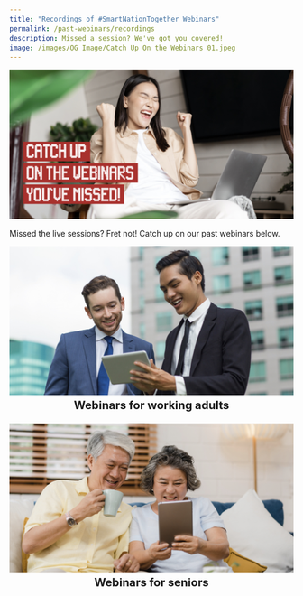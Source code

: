```yaml
---
title: "Recordings of #SmartNationTogether Webinars"
permalink: /past-webinars/recordings
description: Missed a session? We've got you covered!
image: /images/OG Image/Catch Up On the Webinars 01.jpeg
---
```


![Catch up on the webinars you've missed.](/images/OG%20Image/Catch%20Up%20On%20the%20Webinars%2001.jpeg)

Missed the live sessions? Fret not! Catch up on our past webinars below.

<div class="row">
<div class="col"> 
<a href="https://youtube.com/playlist?list=PLmGkYf0auQJyxlTr9QzkEDNQ5X8u87e_t"><img src="/images/Home%20Page/SNT%20Adults%20Home%20Image.jpeg" alt="Recordings of past webinars for working adults"></a><br>
		<div class="header"><b><span style="font-size: 20px; font-weight: bold; line-height: 30px; display:flex;justify-content:center">Webinars for working adults</span></b></div><br>

</div>
	<div class="col"> 
<a href="https://youtube.com/playlist?list=PLmGkYf0auQJyDWGlxbnFyqBrq86C-zbow"><img src="/images/Home%20Page/SNT%20Senior%20Home%20Image.jpeg" alt="Recordings of past webinars for seniors"></a><br>
	<div class="header"><b><span style="font-size: 20px; font-weight: bold; line-height: 30px; display:flex;justify-content:center">Webinars for seniors</span></b></div><br>
	
</div>
	</div>
